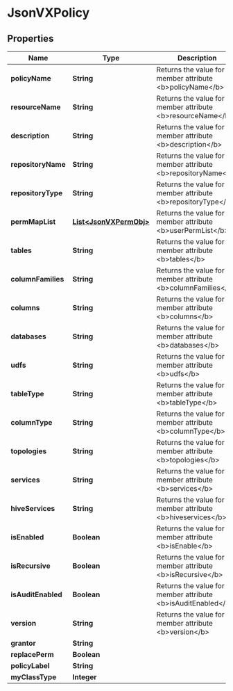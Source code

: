 
# JsonVXPolicy

## Properties
Name | Type | Description | Notes
------------ | ------------- | ------------- | -------------
**policyName** | **String** | Returns the value for the member attribute &lt;b&gt;policyName&lt;/b&gt; |  [optional]
**resourceName** | **String** | Returns the value for the member attribute &lt;b&gt;resourceName&lt;/b&gt; |  [optional]
**description** | **String** | Returns the value for the member attribute &lt;b&gt;description&lt;/b&gt; |  [optional]
**repositoryName** | **String** | Returns the value for the member attribute &lt;b&gt;repositoryName&lt;/b&gt; |  [optional]
**repositoryType** | **String** | Returns the value for the member attribute &lt;b&gt;repositoryType&lt;/b&gt; |  [optional]
**permMapList** | [**List&lt;JsonVXPermObj&gt;**](JsonVXPermObj.md) | Returns the value for the member attribute &lt;b&gt;userPermList&lt;/b&gt; |  [optional]
**tables** | **String** | Returns the value for the member attribute &lt;b&gt;tables&lt;/b&gt; |  [optional]
**columnFamilies** | **String** | Returns the value for the member attribute &lt;b&gt;columnFamilies&lt;/b&gt; |  [optional]
**columns** | **String** | Returns the value for the member attribute &lt;b&gt;columns&lt;/b&gt; |  [optional]
**databases** | **String** | Returns the value for the member attribute &lt;b&gt;databases&lt;/b&gt; |  [optional]
**udfs** | **String** | Returns the value for the member attribute &lt;b&gt;udfs&lt;/b&gt; |  [optional]
**tableType** | **String** | Returns the value for the member attribute &lt;b&gt;tableType&lt;/b&gt; |  [optional]
**columnType** | **String** | Returns the value for the member attribute &lt;b&gt;columnType&lt;/b&gt; |  [optional]
**topologies** | **String** | Returns the value for the member attribute &lt;b&gt;topologies&lt;/b&gt; |  [optional]
**services** | **String** | Returns the value for the member attribute &lt;b&gt;services&lt;/b&gt; |  [optional]
**hiveServices** | **String** | Returns the value for the member attribute &lt;b&gt;hiveservices&lt;/b&gt; |  [optional]
**isEnabled** | **Boolean** | Returns the value for the member attribute &lt;b&gt;isEnable&lt;/b&gt; |  [optional]
**isRecursive** | **Boolean** | Returns the value for the member attribute &lt;b&gt;isRecursive&lt;/b&gt; |  [optional]
**isAuditEnabled** | **Boolean** | Returns the value for the member attribute &lt;b&gt;isAuditEnabled&lt;/b&gt; |  [optional]
**version** | **String** | Returns the value for the member attribute &lt;b&gt;version&lt;/b&gt; |  [optional]
**grantor** | **String** |  |  [optional]
**replacePerm** | **Boolean** |  |  [optional]
**policyLabel** | **String** |  |  [optional]
**myClassType** | **Integer** |  |  [optional]



